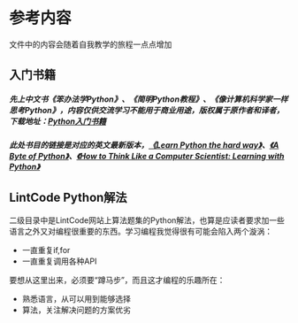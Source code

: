# 参考内容
 文件中的内容会随着自我教学的旅程一点点增加
## 入门书籍
##### 先上中文书《笨办法学Python》、《简明Python教程》、《像计算机科学家一样思考Python》，内容仅供交流学习不能用于商业用途，版权属于原作者和译者，下载地址：[Python入门书籍](http://pan.baidu.com/s/1pLpHI5P)

##### 此处书目的链接是对应的英文最新版本，[《Learn Python the hard way》](http://learnpythonthehardway.org/book/)、[《A Byte of Python》](http://python.swaroopch.com/)、[《How to Think Like a Computer Scientist: Learning with Python》](http://openbookproject.net/thinkcs/python/english2e/)

## LintCode Python解法

二级目录中是LintCode网站上算法题集的Python解法，也算是应读者要求加一些语言之外又对编程很重要的东西。学习编程我觉得很有可能会陷入两个漩涡：
+ 一直重复if,for 
+ 一直重复调用各种API

要想从这里出来，必须要“蹲马步”，而且这才编程的乐趣所在：
+ 熟悉语言，从可以用到能够选择
+ 算法，关注解决问题的方案优劣
